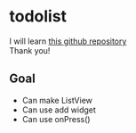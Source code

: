 # todolist
 I will learn [this github repository](https://github.com/lesnitsky/todolist_flutter)<br>
 Thank you!
 
## Goal
- Can make ListView
- Can use add widget
- Can use onPress()
